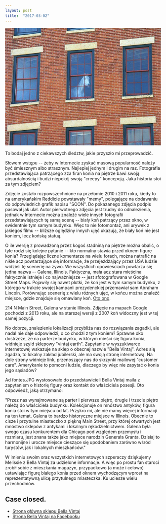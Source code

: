 ```yaml
---
layout: post
title:  "2017-03-02"
---
```


![](/assets/2017-03-02.jpg)

To bodaj jedno z ciekawszych śledztw, jakie przyszło mi przeprowadzić.

Słowem wstępu -- żeby w Internecie zyskać masową popularność należy być śmiesznym albo strasznym. Najlepiej jednym i drugim na raz. Fotografia przedstawiająca patrzącego zza firan konia na piętrze bawi swoją absurdalnością i budzi niepokój swoją "creepy" koncepcją. Jaka historia stoi za tym zdjęciem?

Zdjęcie zostało rozpowszechnione na przełomie 2010 i 2011 roku, kiedy to na amerykańskim Reddicie powstawały "memy", polegające na dodawaniu do odpowiednich grafik napisu "SOON". Do pokazanego zdjęcia podpis pasował jak ulał. Autor pierwotnego zdjęcia jest trudny do odnalezienia, jednak w Internecie można znaleźć wiele innych fotografii przedstawiających tę samą scenę -- biały koń patrzący przez okno, w ewidentnie tym samym budynku. Więc to nie fotomontaż, ani urywek z jakiegoś filmu -- bliższe oględziny innych ujęć ukazują, że biały koń nie jest koniem, lecz końską statuą.

O ile wersję z prowadzoną przez kogoś stadniną na piętrze można obalić, o tyle rodzi się kolejne pytanie -- kto normalny stawia przed oknem figurę konia? Przeglądając liczne komentarze na wielu forach, można natrafić na nikłe acz powtarzające się informacje, że przejeżdżający przez USA ludzie widzieli tę scenerię na żywo. We wszystkich opowieściach powtarza się jedna nazwa -- Galena, Illinois. Faktyczna, mała acz stara mieścina faktycznie istnieje i co najważniejsze -- jest sfotografowana w Google Street Maps. Pojawiły się nawet plotki, że koń jest w tym samym budynku, z którego w trakcie swojej kampanii prezydenckiej przemawiał sam Abraham Lincoln. Porównując scenerię z wielu różnych ujęć, w końcu można znaleźć miejsce, gdzie znajduje się omawiany koń. [Oto ono](https://www.google.pl/maps/@42.4168576,-90.4268581,3a,75y,302.76h,93.82t/data=!3m6!1e1!3m4!1s47ehkq3FHoWp6euC4gvJWQ!2e0!7i13312!8i6656!6m1!1e1?hl=pl).

214 N Main Street, Galena w stanie Illinois. Zdjęcie na mapach Google pochodzi z 2013 roku, ale na starszej wersji z 2007 koń widoczny jest w tej samej pozycji.

No dobrze, znalezienie lokalizacji przybliża nas do rozwiązania zagadki, ale nadal nie daje odpowiedzi, o co chodzi z tym koniem? Sprawne oko dostrzeże, że na parterze budynku, w którym mieści się figura konia, widnieje szyld sklepowy "vintaj earth". Zapytanie w wyszukiwarce internetowej wskazuje na sklep o obecnej nazwie "Bella Vintaj". Adres się zgadza, to lokalny zakład jubilerski, ale ma swoją stronę internetową. Na dole strony widnieje link, przenoszący nas do skrzynki mailowej "customer care". Amerykanie to pomocni ludzie, dlaczego by więc nie zapytać o konia jego sąsiadów?

Ad fontes.JPG wystosowało do przedstawicieli Bella Vintaj maila z zapytaniem o historię figury oraz kontakt do właściciela posesji. Oto odpowiedź, jaką otrzymano:

"Przez nas wynajmowane są parter i pierwsze piętro, drugie i trzecie piętro należą do właściciela budynku. Kolekcjonuje on mnóstwo antyków, figura konia stoi w tym miejscu od lat. Przykro mi, ale nie mamy więcej informacji na ten temat. Galena to bardzo historyczne miejsce w Illinois. Obecnie to cisze i przytulne miasteczko z piękną Main Street, przy której otwartych jest mnóstwo sklepów z antykami i lokalnym rękodzielnictwem. Galena była swego czasu konkurentem dla Chicago pod względem przemysłu i rozmiaru, jest znana także jako miejsce narodzin Generała Granta. Dzisiaj to harmonijne i urocze miejsce cieszące się upodobaniem zarówno wśród turystów, jak i lokalnych mieszkańców."

W imieniu swoim oraz wszystkich internetowych szperaczy dziękujemy Melissie z Bella Vintaj za udzielone informacje. A więc po prostu fan staroci zrobił sobie z mieszkania magazyn, przypadkowo (a może i celowo) ustawiając figurę białego konia przed oknem wychodzącym wprost na reprezentatywną ulicę przytulnego miasteczka. Ku uciesze wielu przechodniów.

Case closed.
-------

* [Strona główna sklepu Bella Vintaj](http://www.bellavintaj.com/default.asp)
* [Strona Bella Vintaj na Facebooku](https://www.facebook.com/vintajjewelryco/)

